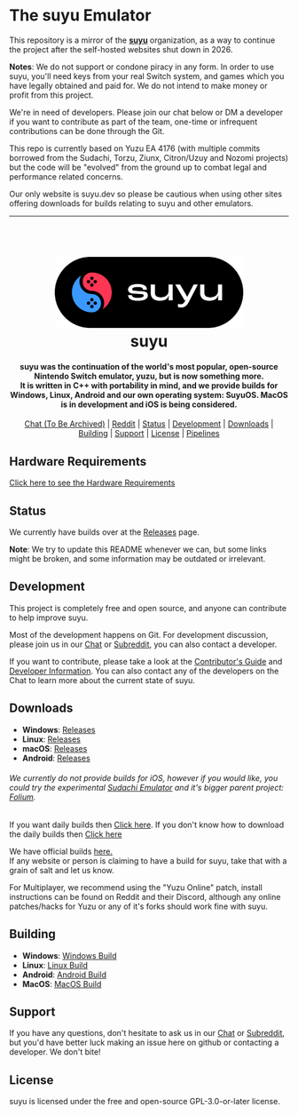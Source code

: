 # The suyu Emulator

This repository is a mirror of the [**suyu**](https://git.suyu.dev/suyu) organization, as a way to continue the project after the self-hosted websites shut down in 2026.

**Notes**: We do not support or condone piracy in any form. In order to use suyu, you'll need keys from your real Switch system, and games which you have legally obtained and paid for. We do not intend to make money or profit from this project.

We're in need of developers. Please join our chat below or DM a developer if you want to contribute as part of the team, one-time or infrequent contributions can be done through the Git. 

This repo is currently based on Yuzu EA 4176 (with multiple commits borrowed from the Sudachi, Torzu, Ziunx, Citron/Uzuy and Nozomi projects) but the code will be "evolved" from the ground up to combat legal and performance related concerns.

Our only website is suyu.dev so please be cautious when using other sites offering downloads for builds relating to suyu and other emulators.

<hr />

<h1 align="center">
  <br>
  <a href="https://suyu.dev"><img src="suyu__Logo-Pill.svg" alt="suyu" height="128"></a>
  <br>
  <b>suyu</b>
  <br>
</h1>

<h4 align="center"><b>suyu</b> was the continuation of the world's most popular, open-source Nintendo Switch emulator, yuzu, but is now something more.
<br>
It is written in C++ with portability in mind, and we provide builds for Windows, Linux, Android and our own operating system: SuyuOS. MacOS is in development and iOS is being considered.

</h4>

<p align="center">
  <a href="https://chat.suyu.dev">Chat (To Be Archived)</a> |
  <a href="https://www.reddit.com/r/suyu/">Reddit</a> |
  <a href="#status">Status</a> |
  <a href="#development">Development</a> |
  <a href="#downloads">Downloads</a> |
  <a href="#building">Building</a> |
  <a href="#support">Support</a> |
  <a href="#license">License</a> |
  <a href="https://git.suyu.dev/suyu/suyu/actions">Pipelines</a>
</p>

## Hardware Requirements
[Click here to see the Hardware Requirements](https://git.suyu.dev/suyu/suyu/wiki/Hardware-Requirements)

## Status

We currently have builds over at the [Releases](https://git.suyu.dev/suyu/suyu/releases) page.

**Note**: We try to update this README whenever we can, but some links might be broken, and some information may be outdated or irrelevant.

## Development

This project is completely free and open source, and anyone can contribute to help improve suyu.

Most of the development happens on Git. For development discussion, please join us in our [Chat](https://chat.suyu.dev) or [Subreddit](reddit.com/r/suyu/), you can also contact a developer.

If you want to contribute, please take a look at the [Contributor's Guide](https://git.suyu.dev/suyu/suyu/wiki/Contributing) and [Developer Information](https://git.suyu.dev/suyu/suyu/wiki/Developer-Information).
You can also contact any of the developers on the Chat to learn more about the current state of suyu.

## Downloads

* __Windows__: [Releases](https://git.suyu.dev/suyu/suyu/releases)
* __Linux__: [Releases](https://git.suyu.dev/suyu/suyu/releases)
* __macOS__: [Releases](https://git.suyu.dev/suyu/suyu/releases)
* __Android__: [Releases](https://git.suyu.dev/suyu/suyu/releases)
###### We currently do not provide builds for iOS, however if you would like, you could try the experimental [Sudachi Emulator](https://sudachi.emuplace.app/) and it's bigger parent project: [Folium](https://apps.apple.com/us/app/folium/id6498623389).

If you want daily builds then [Click here](https://git.suyu.dev/suyu/suyu/actions).
If you don't know how to download the daily builds then [Click here](https://git.suyu.dev/suyu/suyu/raw/branch/dev/img/daily-builds.png)

We have official builds [here.](https://git.suyu.dev/suyu/suyu/releases)<br>If any website or person is claiming to have a build for suyu, take that with a grain of salt and let us know.

For Multiplayer, we recommend using the "Yuzu Online" patch, install instructions can be found on Reddit and their Discord, although any online patches/hacks for Yuzu or any of it's forks should work fine with suyu.

## Building

* __Windows__: [Windows Build](https://git.suyu.dev/suyu/suyu/wiki/Building-For-Windows)
* __Linux__: [Linux Build](https://git.suyu.dev/suyu/suyu/wiki/Building-For-Linux)
* __Android__: [Android Build](https://git.suyu.dev/suyu/suyu/wiki/Building-For-Android)
* __MacOS__: [MacOS Build](https://git.suyu.dev/suyu/suyu/wiki/Building-for-macOS)



## Support

If you have any questions, don't hesitate to ask us in our [Chat](https://chat.suyu.dev) or [Subreddit](https://www.reddit.com/r/suyu/), but you'd have better luck making an issue here on github or contacting a developer. We don't bite!


## License

suyu is licensed under the free and open-source GPL-3.0-or-later license.
